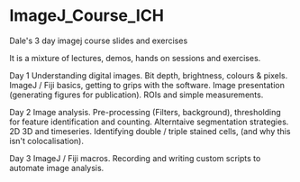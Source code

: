 # ImageJ_Course_ICH
Dale's 3 day imagej course slides and exercises

It is a mixture of lectures, demos, hands on sessions and exercises.

Day 1 Understanding digital images. Bit depth, brightness, colours & pixels. ImageJ / Fiji basics, getting to grips with the software. Image presentation (generating figures for publication). ROIs and simple measurements.

Day 2 Image analysis. Pre-processing (Filters, background), thresholding for feature identification and counting. Alterntaive segmentation strategies. 2D 3D and timeseries. Identifying double / triple stained cells, (and why this isn't colocalisation).

Day 3 ImageJ / Fiji macros. Recording and writing custom scripts to automate image analysis.
